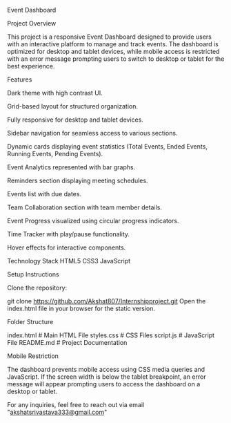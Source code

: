 Event Dashboard

Project Overview

This project is a responsive Event Dashboard designed to provide users with an interactive platform to manage and track events. The dashboard is optimized for desktop and tablet devices, while mobile access is restricted with an error message prompting users to switch to desktop or tablet for the best experience.

Features

Dark theme with high contrast UI.

Grid-based layout for structured organization.

Fully responsive for desktop and tablet devices.

Sidebar navigation for seamless access to various sections.

Dynamic cards displaying event statistics (Total Events, Ended Events, Running Events, Pending Events).

Event Analytics represented with bar graphs.

Reminders section displaying meeting schedules.

Events list with due dates.

Team Collaboration section with team member details.

Event Progress visualized using circular progress indicators.

Time Tracker with play/pause functionality.

Hover effects for interactive components.


Technology Stack
HTML5
CSS3 
JavaScript


Setup Instructions

Clone the repository:

git clone https://github.com/Akshat807/Internshipproject.git
Open the index.html file in your browser for the static version.



Folder Structure

index.html         # Main HTML File
styles.css         # CSS Files
script.js          # JavaScript File
README.md          # Project Documentation



Mobile Restriction

The dashboard prevents mobile access using CSS media queries and JavaScript. If the screen width is below the tablet breakpoint, an error message will appear prompting users to access the dashboard on a desktop or tablet.



For any inquiries, feel free to reach out via email "akshatsrivastava333@gmail.com"

